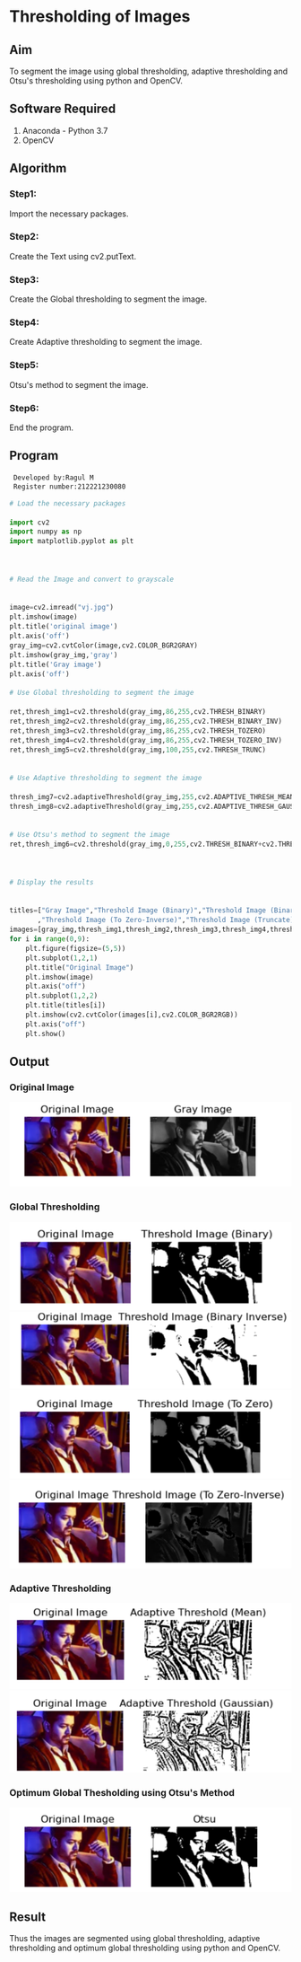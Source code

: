 # Thresholding of Images
## Aim
To segment the image using global thresholding, adaptive thresholding and Otsu's thresholding using python and OpenCV.

## Software Required
1. Anaconda - Python 3.7
2. OpenCV

## Algorithm

### Step1:
Import the necessary packages.



### Step2:
Create the Text using cv2.putText.

### Step3:
Create the Global thresholding to segment the image.

### Step4:
Create Adaptive thresholding to segment the image.

### Step5:
Otsu's method to segment the image.
### Step6:
End the program.
## Program
~~~
 Developed by:Ragul M
 Register number:212221230080
~~~

```python
# Load the necessary packages

import cv2
import numpy as np
import matplotlib.pyplot as plt



# Read the Image and convert to grayscale


image=cv2.imread("vj.jpg")
plt.imshow(image)
plt.title('original image')
plt.axis('off')
gray_img=cv2.cvtColor(image,cv2.COLOR_BGR2GRAY)
plt.imshow(gray_img,'gray')
plt.title('Gray image')
plt.axis('off')

# Use Global thresholding to segment the image

ret,thresh_img1=cv2.threshold(gray_img,86,255,cv2.THRESH_BINARY)
ret,thresh_img2=cv2.threshold(gray_img,86,255,cv2.THRESH_BINARY_INV)
ret,thresh_img3=cv2.threshold(gray_img,86,255,cv2.THRESH_TOZERO)
ret,thresh_img4=cv2.threshold(gray_img,86,255,cv2.THRESH_TOZERO_INV)
ret,thresh_img5=cv2.threshold(gray_img,100,255,cv2.THRESH_TRUNC)


# Use Adaptive thresholding to segment the image

thresh_img7=cv2.adaptiveThreshold(gray_img,255,cv2.ADAPTIVE_THRESH_MEAN_C,cv2.THRESH_BINARY,11,2)
thresh_img8=cv2.adaptiveThreshold(gray_img,255,cv2.ADAPTIVE_THRESH_GAUSSIAN_C,cv2.THRESH_BINARY,11,2)


# Use Otsu's method to segment the image 
ret,thresh_img6=cv2.threshold(gray_img,0,255,cv2.THRESH_BINARY+cv2.THRESH_OTSU)



# Display the results


titles=["Gray Image","Threshold Image (Binary)","Threshold Image (Binary Inverse)","Threshold Image (To Zero)"
       ,"Threshold Image (To Zero-Inverse)","Threshold Image (Truncate)","Otsu","Adaptive Threshold (Mean)","Adaptive Threshold (Gaussian)"]
images=[gray_img,thresh_img1,thresh_img2,thresh_img3,thresh_img4,thresh_img5,thresh_img6,thresh_img7,thresh_img8]
for i in range(0,9):
    plt.figure(figsize=(5,5))
    plt.subplot(1,2,1)
    plt.title("Original Image")
    plt.imshow(image)
    plt.axis("off")
    plt.subplot(1,2,2)
    plt.title(titles[i])
    plt.imshow(cv2.cvtColor(images[i],cv2.COLOR_BGR2RGB))
    plt.axis("off")
    plt.show() 


```
## Output

### Original Image
![img1](https://github.com/ragulmani936/Thresholding/blob/main/img1.png)

### Global Thresholding
![img2](https://github.com/ragulmani936/Thresholding/blob/main/img2.png)
![img3](https://github.com/ragulmani936/Thresholding/blob/main/img3.png)
![img4](https://github.com/ragulmani936/Thresholding/blob/main/img4.png)
![img5](https://github.com/ragulmani936/Thresholding/blob/main/img5.png)

### Adaptive Thresholding
![img6](https://github.com/ragulmani936/Thresholding/blob/main/img6.png)
![img7](https://github.com/ragulmani936/Thresholding/blob/main/img7.png)

### Optimum Global Thesholding using Otsu's Method
![img8](https://github.com/ragulmani936/Thresholding/blob/main/img8.png)


## Result
Thus the images are segmented using global thresholding, adaptive thresholding and optimum global thresholding using python and OpenCV.

